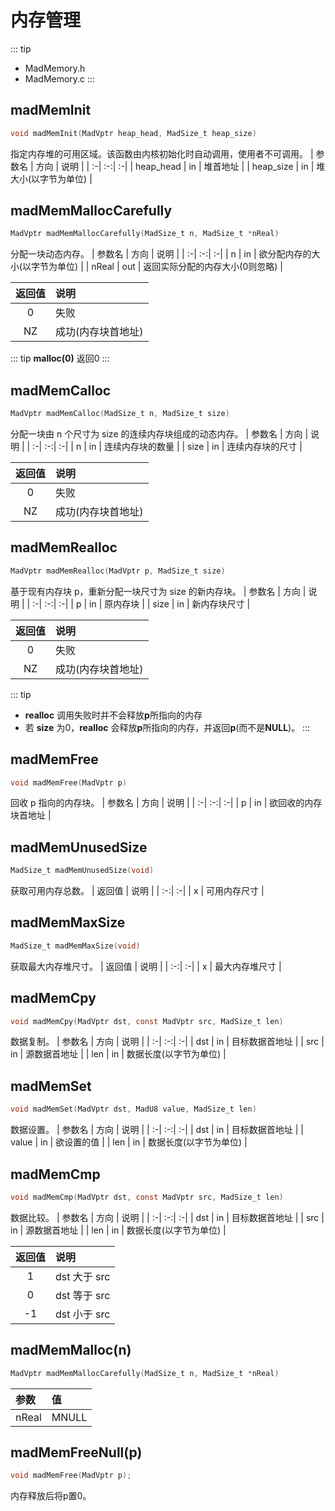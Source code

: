 # 内存管理
::: tip
- MadMemory.h
- MadMemory.c
:::

## madMemInit
```c
void madMemInit(MadVptr heap_head, MadSize_t heap_size)
```
指定内存堆的可用区域。该函数由内核初始化时自动调用，使用者不可调用。
| 参数名 | 方向 | 说明 |
| :-| :-:| :-|
| heap_head | in | 堆首地址 |
| heap_size | in | 堆大小(以字节为单位) |

## madMemMallocCarefully
```c
MadVptr madMemMallocCarefully(MadSize_t n, MadSize_t *nReal)
```
分配一块动态内存。
| 参数名 | 方向 | 说明 |
| :-| :-:| :-|
| n     | in  | 欲分配内存的大小(以字节为单位) |
| nReal | out | 返回实际分配的内存大小(0则忽略) |

| 返回值 | 说明 |
| :-:| :-|
| 0  | 失败 |
| NZ | 成功(内存块首地址) |

::: tip
**malloc(0)** 返回0
:::

## madMemCalloc
```c
MadVptr madMemCalloc(MadSize_t n, MadSize_t size)
```
分配一块由 n 个尺寸为 size 的连续内存块组成的动态内存。
| 参数名 | 方向 | 说明 |
| :-| :-:| :-|
| n    | in | 连续内存块的数量 |
| size | in | 连续内存块的尺寸 |

| 返回值 | 说明 |
| :-:| :-|
| 0  | 失败 |
| NZ | 成功(内存块首地址) |

## madMemRealloc
```c
MadVptr madMemRealloc(MadVptr p, MadSize_t size)
```
基于现有内存块 p，重新分配一块尺寸为 size 的新内存块。
| 参数名 | 方向 | 说明 |
| :-| :-:| :-|
| p    | in | 原内存块 |
| size | in | 新内存块尺寸 |

| 返回值 | 说明 |
| :-:| :-|
| 0  | 失败 |
| NZ | 成功(内存块首地址) |

::: tip
- **realloc** 调用失败时并不会释放**p**所指向的内存  
- 若 **size** 为0，**realloc** 会释放**p**所指向的内存，并返回**p**(而不是**NULL**)。
:::

## madMemFree
```c
void madMemFree(MadVptr p)
```
回收 p 指向的内存块。
| 参数名 | 方向 | 说明 |
| :-| :-:| :-|
| p | in | 欲回收的内存块首地址 |

## madMemUnusedSize
```c
MadSize_t madMemUnusedSize(void)
```
获取可用内存总数。
| 返回值 | 说明 |
| :-:| :-|
| x | 可用内存尺寸 |

## madMemMaxSize
```c
MadSize_t madMemMaxSize(void)
```
获取最大内存堆尺寸。
| 返回值 | 说明 |
| :-:| :-|
| x | 最大内存堆尺寸 |

## madMemCpy
```c
void madMemCpy(MadVptr dst, const MadVptr src, MadSize_t len)
```
数据复制。
| 参数名 | 方向 | 说明 |
| :-| :-:| :-|
| dst | in | 目标数据首地址 |
| src | in | 源数据首地址 |
| len | in | 数据长度(以字节为单位) |

## madMemSet
```c
void madMemSet(MadVptr dst, MadU8 value, MadSize_t len)
```
数据设置。
| 参数名 | 方向 | 说明 |
| :-| :-:| :-|
| dst   | in | 目标数据首地址 |
| value | in | 欲设置的值 |
| len   | in | 数据长度(以字节为单位) |

## madMemCmp
```c
void madMemCmp(MadVptr dst, const MadVptr src, MadSize_t len)
```
数据比较。
| 参数名 | 方向 | 说明 |
| :-| :-:| :-|
| dst | in | 目标数据首地址 |
| src | in | 源数据首地址 |
| len | in | 数据长度(以字节为单位) |

| 返回值 | 说明 |
| :-:| :-|
| 1  | dst 大于 src |
| 0  | dst 等于 src |
| -1 | dst 小于 src |

## madMemMalloc(n)
```c
MadVptr madMemMallocCarefully(MadSize_t n, MadSize_t *nReal)
```
| 参数 | 值 |
| :-| :-|
| nReal | MNULL |

## madMemFreeNull(p)
```c
void madMemFree(MadVptr p);
```
内存释放后将p置0。
